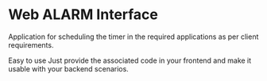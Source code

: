 # Web ALARM Interface

Application for scheduling the timer in the required applications as per client requirements.

Easy to use Just provide the associated code in your frontend and make it usable with your backend scenarios.
